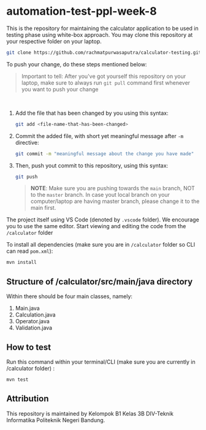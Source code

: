 # automation-test-ppl-week-8

This is the repository for maintaining the calculator application to be used in testing phase using white-box approach. You may clone this repository at your respective folder on your laptop.

```bash
git clone https://github.com/rachmatpurwasaputra/calculator-testing.git
```

To push your change, do these steps mentioned below:
> Important to tell: After you've got yourself this repository on your laptop, make sure to always run `git pull` command first whenever you want to push your change
<br/>

1. Add the file that has been changed by you using this syntax:
    ```bash
    git add <file-name-that-has-been-changed>
    ```
2. Commit the added file, with short yet meaningful message after `-m` directive:
    ```bash
    git commit -m "meaningful message about the change you have made"
    ```
3. Then, push yout commit to this repository, using this syntax:
   ```bash
   git push
   ```
   > <b>NOTE</b>: Make sure you are pushing towards the `main` branch, NOT to the `master` branch. In case yout local branch on your computer/laptop are having master branch, please change it to the main first.

The project itself using VS Code (denoted by `.vscode` folder). We encourage you to use the same editor. Start viewing and editing the code from the `/calculator` folder

To install all dependencies (make sure you are in `/calculator` folder so CLI can read `pom.xml`):

```bash
mvn install
```

## Structure of /calculator/src/main/java directory
Within there should be four main classes, namely:
1. Main.java
2. Calculation.java
3. Operator.java
4. Validation.java

## How to test
Run this command within your terminal/CLI (make sure you are currently in /calculator folder) :
```bash
mvn test
```

## Attribution
This repository is maintained by Kelompok B1 Kelas 3B DIV-Teknik Informatika Politeknik Negeri Bandung.
